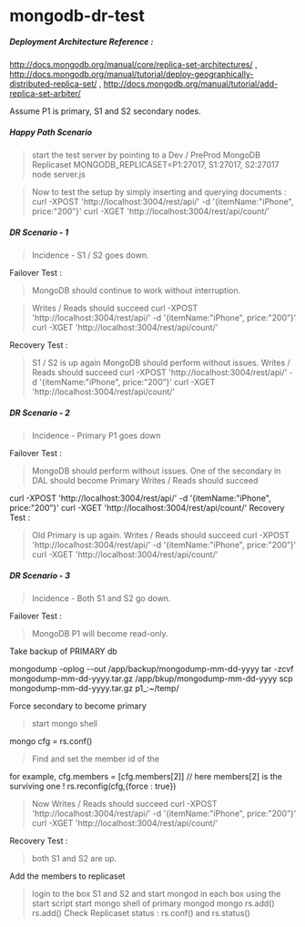 mongodb-dr-test
===============

##### Deployment Architecture Reference :

http://docs.mongodb.org/manual/core/replica-set-architectures/ , http://docs.mongodb.org/manual/tutorial/deploy-geographically-distributed-replica-set/ , http://docs.mongodb.org/manual/tutorial/add-replica-set-arbiter/

Assume P1 is primary, S1 and S2 secondary nodes.
##### Happy Path Scenario
> start the test server by pointing to a Dev / PreProd MongoDB Replicaset
> MONGODB_REPLICASET=P1:27017, S1:27017, S2:27017 node server.js

> Now to test the setup by simply inserting and querying documents  :
curl -XPOST 'http://localhost:3004/rest/api/' -d '{itemName:"iPhone", price:"200”}'
curl -XGET 'http://localhost:3004/rest/api/count/'

##### DR Scenario - 1
> Incidence - S1 / S2 goes down.

Failover Test :
> MongoDB should continue to work without interruption.

> Writes / Reads should succeed 
curl -XPOST 'http://localhost:3004/rest/api/' -d '{itemName:"iPhone", price:"200”}'
curl -XGET 'http://localhost:3004/rest/api/count/'

Recovery Test :
> S1 / S2 is up again
> MongoDB should perform without issues.
> Writes / Reads should succeed 
curl -XPOST 'http://localhost:3004/rest/api/' -d '{itemName:"iPhone", price:"200”}'
curl -XGET 'http://localhost:3004/rest/api/count/'

##### DR Scenario - 2
> Incidence - Primary P1 goes down 

Failover Test :

> MongoDB should perform without issues.
> One of the secondary in DAL should become Primary
> Writes / Reads should succeed 

curl -XPOST 'http://localhost:3004/rest/api/' -d '{itemName:"iPhone", price:"200”}'
curl -XGET 'http://localhost:3004/rest/api/count/'
Recovery Test :
> Old Primary is up again.
> Writes / Reads should succeed 
curl -XPOST 'http://localhost:3004/rest/api/' -d '{itemName:"iPhone", price:"200”}'
curl -XGET 'http://localhost:3004/rest/api/count/'

##### DR Scenario - 3
> Incidence - Both S1 and S2 go down.

Failover Test :

> MongoDB P1 will become read-only.

Take backup of PRIMARY db

mongodump -oplog --out /app/backup/mongodump-mm-dd-yyyy
tar -zcvf mongodump-mm-dd-yyyy.tar.gz /app/bkup/mongodump-mm-dd-yyyy
scp mongodump-mm-dd-yyyy.tar.gz p1_:~/temp/

Force secondary to become primary

> start mongo shell

mongo <surviving-member-hostname>
cfg = rs.conf()

> Find and set  the member id of the <secondary-to-be-promoted-as-primary>

for example,  cfg.members = [cfg.members[2]]   // here members[2] is the surviving one !
rs.reconfig(cfg,{force : true})

> Now Writes / Reads should succeed 
curl -XPOST 'http://localhost:3004/rest/api/' -d '{itemName:"iPhone", price:"200”}'
curl -XGET 'http://localhost:3004/rest/api/count/'

Recovery Test :
> both S1 and S2 are up.

Add the members to replicaset

> login to the box S1 and S2 and start mongod in each box using the start script
start mongo shell of primary mongod
mongo <primary-hostname>
rs.add(<secondary-1-hostname>)
rs.add(<secondary-2-hostname>)
Check  Replicaset status :   rs.conf() and rs.status()
